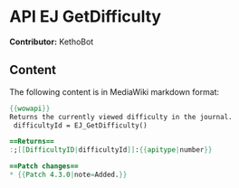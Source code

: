 # API EJ GetDifficulty

**Contributor:** KethoBot

## Content

The following content is in MediaWiki markdown format:

```mediawiki
{{wowapi}}
Returns the currently viewed difficulty in the journal.
 difficultyId = EJ_GetDifficulty()

==Returns==
:;[[DifficultyID|difficultyId]]:{{apitype|number}}

==Patch changes==
* {{Patch 4.3.0|note=Added.}}
```